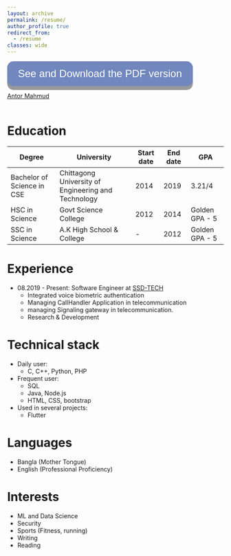 ```yaml
---
layout: archive
permalink: /resume/
author_profile: true
redirect_from:
  - /resume
classes: wide
---
```


<style>
.button {
  display: inline-block;
  padding: 15px 25px;
  font-size: 24px;
  cursor: pointer;
  text-align: center;
  text-decoration: none;
  outline: none;
  color: #fff;
  background-color: #7187bd;
  border: none;
  border-radius: 15px;
  box-shadow: 0 9px #999;
}

.button:hover {background-color: #7187bd}

.button:active {
  background-color: #7187bd;
  box-shadow: 0 5px #666;
  transform: translateY(4px);
}
</style>

<button class="button" onclick="location.href='/assets/images/resume1.pdf'" type="button">See and Download the PDF version</button>


<script type="text/javascript" src="https://platform.linkedin.com/badges/js/profile.js" async defer></script>

<div class="LI-profile-badge"  data-version="v1" data-size="medium" data-locale="en_US" data-type="vertical" data-theme="dark" data-vanity="antor-mahmud"><a class="LI-simple-link" href='https://bd.linkedin.com/in/antor-mahmud?trk=profile-badge'>Antor Mahmud</a></div>

<br>

# Education

| Degree | University | Start date | End date | GPA |
| --- | --- | --- | --- | --- |
| Bachelor of Science in CSE | Chittagong University of Engineering and Technology | 2014 | 2019 | 3.21/4 |
| HSC in Science | Govt Science College | 2012 | 2014 | Golden GPA - 5 |
| SSC in Science | A.K High School & College | - | 2012 | Golden GPA - 5 |

# Experience

- 08.2019 - Present: Software Engineer at [SSD-TECH](https://ssd-tech.io/)
  - Integrated voice biometric authentication
  - Managing CallHandler Application in telecommunication
  - managing Signaling gateway in telecommunication. 
  - Research & Development

# Technical stack

- Daily user:
  - C, C++, Python, PHP
- Frequent user:
  - SQL
  - Java, Node.js
  - HTML, CSS, bootstrap
- Used in several projects:
  - Flutter

# Languages

- Bangla (Mother Tongue)
- English (Professional Proficiency)

# Interests

- ML and Data Science
- Security
- Sports (Fitness, running)
- Writing
- Reading
